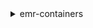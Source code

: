 <details>

<summary>
emr-containers
</summary>

- <details><summary>cancel-job-run</summary>

  * --id
  * --virtual-cluster-id
  * --cli-input-json
  * --cli-input-yaml
  * --generate-cli-skeleton


- <details><summary>create-managed-endpoint</summary>

  * --name
  * --virtual-cluster-id
  * --type
  * --release-label
  * --execution-role-arn
  * --certificate-arn
  * --configuration-overrides
  * --client-token
  * --tags
  * --cli-input-json
  * --cli-input-yaml
  * --generate-cli-skeleton


- <details><summary>create-virtual-cluster</summary>

  * --name
  * --container-provider
  * --client-token
  * --tags
  * --cli-input-json
  * --cli-input-yaml
  * --generate-cli-skeleton


- <details><summary>delete-managed-endpoint</summary>

  * --id
  * --virtual-cluster-id
  * --cli-input-json
  * --cli-input-yaml
  * --generate-cli-skeleton


- <details><summary>delete-virtual-cluster</summary>

  * --id
  * --cli-input-json
  * --cli-input-yaml
  * --generate-cli-skeleton


- <details><summary>describe-job-run</summary>

  * --id
  * --virtual-cluster-id
  * --cli-input-json
  * --cli-input-yaml
  * --generate-cli-skeleton


- <details><summary>describe-managed-endpoint</summary>

  * --id
  * --virtual-cluster-id
  * --cli-input-json
  * --cli-input-yaml
  * --generate-cli-skeleton


- <details><summary>describe-virtual-cluster</summary>

  * --id
  * --cli-input-json
  * --cli-input-yaml
  * --generate-cli-skeleton


- <details><summary>help</summary>

  * 


- <details><summary>list-job-runs</summary>

  * --virtual-cluster-id
  * --created-before
  * --created-after
  * --name
  * --states
  * --cli-input-json
  * --cli-input-yaml
  * --starting-token
  * --page-size
  * --max-items
  * --generate-cli-skeleton


- <details><summary>list-managed-endpoints</summary>

  * --virtual-cluster-id
  * --created-before
  * --created-after
  * --types
  * --states
  * --cli-input-json
  * --cli-input-yaml
  * --starting-token
  * --page-size
  * --max-items
  * --generate-cli-skeleton


- <details><summary>list-tags-for-resource</summary>

  * --resource-arn
  * --cli-input-json
  * --cli-input-yaml
  * --generate-cli-skeleton


- <details><summary>list-virtual-clusters</summary>

  * --container-provider-id
  * --container-provider-type
  * --created-after
  * --created-before
  * --states
  * --cli-input-json
  * --cli-input-yaml
  * --starting-token
  * --page-size
  * --max-items
  * --generate-cli-skeleton


- <details><summary>start-job-run</summary>

  * --name
  * --virtual-cluster-id
  * --client-token
  * --execution-role-arn
  * --release-label
  * --job-driver
  * --configuration-overrides
  * --tags
  * --cli-input-json
  * --cli-input-yaml
  * --generate-cli-skeleton


- <details><summary>tag-resource</summary>

  * --resource-arn
  * --tags
  * --cli-input-json
  * --cli-input-yaml
  * --generate-cli-skeleton


- <details><summary>untag-resource</summary>

  * --resource-arn
  * --tag-keys
  * --cli-input-json
  * --cli-input-yaml
  * --generate-cli-skeleton


- <details><summary>update-role-trust-policy</summary>

  * --cluster-name
  * --namespace
  * --role-name
  * --iam-endpoint
  * --dry-run


</details>


